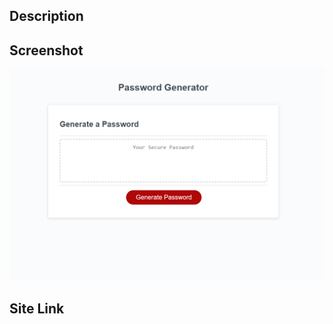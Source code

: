 ## Description





## Screenshot
![alt text](./assets/images/image.png "Password Generator Website Screenshot")

## Site Link

